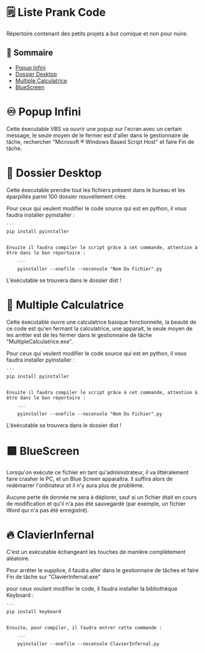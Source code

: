 # 🗒️ Liste Prank Code

Répertoire contenant des petits projets a but comique et non pour nuire.

## 📜 Sommaire
- [Popup Infini](#♾️popup-infini)
- [Dossier Desktop](#📁dossier-desktop)
- [Multiple Calculatrice](#🧮multiple-calculatrice)
- [BlueScreen](#🟦blueScreen)

# ♾️ Popup Infini

Cette éxecutable VBS va ouvrir une popup sur l'ecran avec un certain message, le seule moyen de le fermer est d'aller dans le gestionnaire de tâche, rechercher "Microsoft ® Windows Based Script Host" et faire Fin de tâche.

# 📁 Dossier Desktop

Cette éxecutable prendre tout les fichiers présent dans le bureau et les éparpillés parmi 100 dossier nouvellement crée.

Pour ceux qui veulent modifier le code source qui est en python, il vous faudra installer pyinstaller :

    ```
    pip install pyinstaller
```

Ensuite il faudra compiler le script grâce à cet commande, attention à être dans le bon répertoire :

    ```
    pyinstaller --onefile --noconsole "Nom Du Fichier".py
```

L'éxécutable se trouvera dans le dossier dist !

# 🧮 Multiple Calculatrice

Cette éxecutable ouvre une calculatrice basique fonctionnelle, la beauté de ce code est qu'en fermant la calculatrice, une apparait, le seule moyen de les arrêter est de les fermer dans le gestionnaire de tâche "MultipleCalculatrice.exe".

Pour ceux qui veulent modifier le code source qui est en python, il vous faudra installer pyinstaller :

    ```
    pip install pyinstaller
```

Ensuite il faudra compiler le script grâce à cet commande, attention à être dans le bon répertoire :

    ```
    pyinstaller --onefile --noconsole "Nom Du Fichier".py
```

L'éxécutable se trouvera dans le dossier dist !

# 🟦 BlueScreen

Lorsqu'on exécute ce fichier en tant qu'administrateur, il va littéralement faire crasher le PC, et un Blue Screen apparaîtra. Il suffira alors de redémarrer l'ordinateur et il n'y aura plus de problème.

Aucune perte de donnée ne sera à déplorer, sauf si un fichier était en cours de modification et qu'il n'a pas été sauvegardé (par exemple, un fichier Word qui n'a pas été enregistré).

# 🔥 ClavierInfernal

C'est un exécutable échangeant les touches de manière complètement aléatoire.

Pour arrêter le supplice, il faudra aller dans le gestionnaire de tâches et faire Fin de tâche sur "ClavierInfernal.exe"

pour ceux voulant modifier le code, il faudra installer la bibliothèque Keyboard :

    ```
    pip install keyboard
```

Ensuite, pour compiler, il faudra entrer cette commande : 

    ```
    pyinstaller --onefile --noconsole ClavierInfernal.py
```
